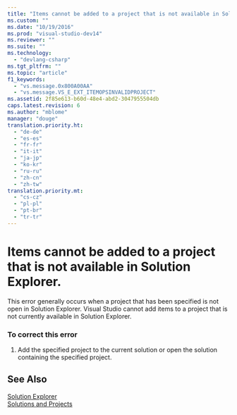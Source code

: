 ```yaml
---
title: "Items cannot be added to a project that is not available in Solution Explorer. | Microsoft Docs"
ms.custom: ""
ms.date: "10/19/2016"
ms.prod: "visual-studio-dev14"
ms.reviewer: ""
ms.suite: ""
ms.technology: 
  - "devlang-csharp"
ms.tgt_pltfrm: ""
ms.topic: "article"
f1_keywords: 
  - "vs.message.0x800A00AA"
  - "vs.message.VS_E_EXT_ITEMOPSINVALIDPROJECT"
ms.assetid: 2f85e613-b60d-48e4-abd2-3047955504db
caps.latest.revision: 6
ms.author: "mblome"
manager: "douge"
translation.priority.ht: 
  - "de-de"
  - "es-es"
  - "fr-fr"
  - "it-it"
  - "ja-jp"
  - "ko-kr"
  - "ru-ru"
  - "zh-cn"
  - "zh-tw"
translation.priority.mt: 
  - "cs-cz"
  - "pl-pl"
  - "pt-br"
  - "tr-tr"
---
```

# Items cannot be added to a project that is not available in Solution Explorer.
This error generally occurs when a project that has been specified is not open in Solution Explorer. Visual Studio cannot add items to a project that is not currently available in Solution Explorer.  
  
### To correct this error  
  
1.  Add the specified project to the current solution or open the solution containing the specified project.  
  
## See Also  
 [Solution Explorer](http://msdn.microsoft.com/en-us/ca0ad8e7-eda8-40d4-a76e-2a6864b16e00)   
 [Solutions and Projects](../ide/solutions-and-projects-in-visual-studio.md)